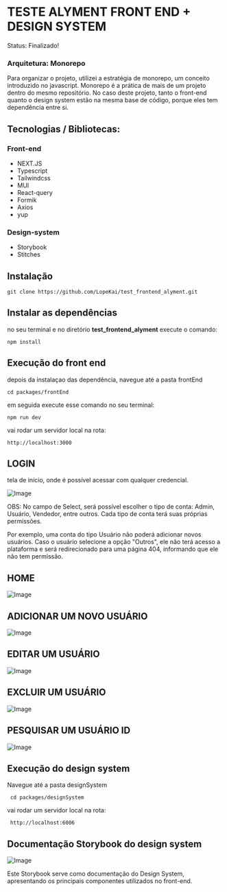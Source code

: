 <h1> 
    TESTE ALYMENT FRONT END + DESIGN SYSTEM
</h1

<p> Status: Finalizado!</p>

### Arquitetura: Monorepo
Para organizar o projeto, utilizei a estratégia de monorepo, um conceito  introduzido no javascript. Monorepo é a prática de mais de um  projeto dentro do mesmo repositório. No caso deste projeto, tanto o front-end quanto o design system estão na mesma base de código, porque eles tem dependência entre si.

<h2> Tecnologias / Bibliotecas: </h2>

###  Front-end

+ NEXT.JS
+ Typescript
+ Tailwindcss
+ MUI
+ React-query
+ Formik
+ Axios
+ yup

 ### Design-system

 + Storybook
 + Stitches


##  Instalação

```
git clone https://github.com/LopeKai/test_frontend_alyment.git
```

 ##  Instalar as dependências

no seu terminal e no diretório <strong>test_frontend_alyment</strong> execute o comando: 

```
npm install
```

##  Execução do front end

depois da instalaçao das dependência, navegue até a pasta frontEnd

```
cd packages/frontEnd
```

em seguida execute esse comando no seu terminal:

```
npm run dev
```

vai rodar um servidor local na rota:

```
http://localhost:3000
```

##  LOGIN
tela de início, onde é possível acessar com qualquer credencial.

![Image](https://github.com/user-attachments/assets/8e497cf1-2610-467f-ad43-2c0f7523cf70)

OBS: 
No campo de Select, será possível escolher o tipo de conta: Admin, Usuário, Vendedor, entre outros. Cada tipo de conta terá suas próprias permissões.

Por exemplo, uma conta do tipo Usuário não poderá adicionar novos usuários.
Caso o usuário selecione a opção "Outros", ele não terá acesso a plataforma e será redirecionado para uma página 404, informando que ele não tem permissão.

##  HOME

![Image](https://github.com/user-attachments/assets/71e2b066-f1f7-4caf-bb92-e7df08d6bf0f)

##  ADICIONAR UM NOVO USUÁRIO

![Image](https://github.com/user-attachments/assets/9b91fa26-b941-453a-941f-43964ed31c50)

##  EDITAR UM USUÁRIO

![Image](https://github.com/user-attachments/assets/be6feb76-c3f8-42d4-85c4-cfb239539346)

##  EXCLUIR UM USUÁRIO

![Image](https://github.com/user-attachments/assets/eeb5b6d5-0c6f-4b0a-80dc-ba61f1011d97)

##  PESQUISAR UM USUÁRIO ID

![Image](https://github.com/user-attachments/assets/fd91180b-11a6-4683-91a5-070cb2ff5c91)

##  Execução do design system

Navegue até a pasta designSystem

```
 cd packages/designSystem
```

vai rodar um servidor local na rota:

```
 http://localhost:6006
```

##  Documentação Storybook do design system

![Image](https://github.com/user-attachments/assets/8bfc414b-20b0-41e7-83e4-7e4cb08bad31)

Este Storybook serve como documentação do Design System, apresentando os principais componentes utilizados no front-end.


